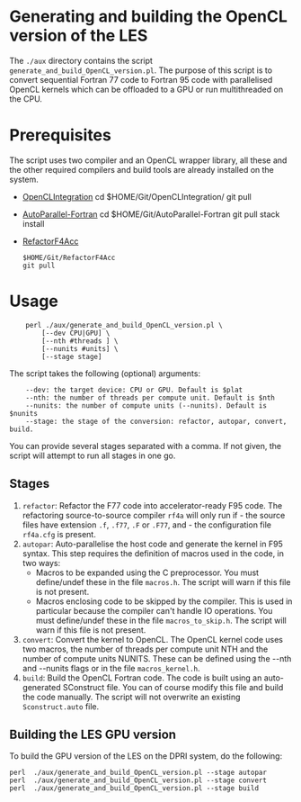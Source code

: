 # Generating and building the OpenCL version of the LES

The `./aux` directory contains the script `generate_and_build_OpenCL_version.pl`.
The purpose of this script is to convert sequential Fortran 77 code to Fortran 95 code with parallelised OpenCL kernels which can be offloaded to a GPU or run multithreaded on the CPU.

# Prerequisites

The script uses two compiler and an OpenCL wrapper library, all these and the other required compilers and build tools are already installed on the system.

- [OpenCLIntegration](https://github.com/wimvanderbauwhede/OpenCLIntegration)
      cd $HOME/Git/OpenCLIntegration/
      git pull
- [AutoParallel-Fortran](https://github.com/wimvanderbauwhede/AutoParallel-Fortran)
      cd $HOME/Git/AutoParallel-Fortran
      git pull
      stack install
- [RefactorF4Acc](https://github.com/wimvanderbauwhede/RefactorF4Acc)

      $HOME/Git/RefactorF4Acc
      git pull

# Usage

        perl ./aux/generate_and_build_OpenCL_version.pl \
            [--dev CPU|GPU] \
            [--nth #threads ] \
            [--nunits #units] \
            [--stage stage]    

The script takes the following (optional) arguments:

        --dev: the target device: CPU or GPU. Default is $plat
        --nth: the number of threads per compute unit. Default is $nth  
        --nunits: the number of compute units (--nunits). Default is $nunits
        --stage: the stage of the conversion: refactor, autopar, convert, build.

You can provide several stages separated with a comma. If not given, the script will attempt to run all stages in one go.

## Stages

1. `refactor`: Refactor the F77 code into accelerator-ready F95 code.  The refactoring source-to-source compiler `rf4a` will only run if
        - the source files have extension `.f`, `.f77`, `.F` or `.F77`, and
        - the configuration file `rf4a.cfg` is present.
2. `autopar`: Auto-parallelise the host code and generate the kernel in F95 syntax. This step requires the definition of macros used in the code, in two ways:
      - Macros to be expanded using the C preprocessor. You must define/undef these in the file `macros.h`. The script will warn if this file is not present.
      - Macros enclosing code to be skipped by the compiler. This is used  in particular because the compiler can't handle IO operations.
        You must define/undef these in the file `macros_to_skip.h`. The script will warn if this file is not present.
3. `convert`: Convert the kernel to OpenCL. The OpenCL kernel code uses two macros, the number of threads per compute unit NTH and the number of compute units NUNITS.  These can be defined using the --nth and --nunits flags or in the file `macros_kernel.h`.
4. `build`: Build the OpenCL Fortran code. The code is built using an auto-generated SConstruct file. You can of course modify this file and build the code manually. The script will not overwrite an existing `Sconstruct.auto` file.

## Building the LES GPU version

To build the GPU version of the LES on the DPRI system, do the following:

    perl  ./aux/generate_and_build_OpenCL_version.pl --stage autopar
    perl  ./aux/generate_and_build_OpenCL_version.pl --stage convert
    perl  ./aux/generate_and_build_OpenCL_version.pl --stage build
